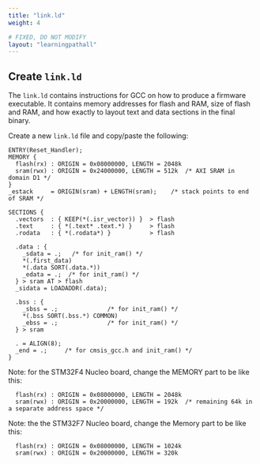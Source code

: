 ```yaml
---
title: "link.ld"
weight: 4

# FIXED, DO NOT MODIFY
layout: "learningpathall"
---
```


## Create `link.ld`

The `link.ld` contains instructions for GCC on how to produce
a firmware executable. It contains memory addresses for flash and RAM,
size of flash and RAM, and how exactly to layout text and data sections
in the final binary.

Create a new `link.ld` file and copy/paste the following:

```
ENTRY(Reset_Handler);
MEMORY {
  flash(rx) : ORIGIN = 0x08000000, LENGTH = 2048k
  sram(rwx) : ORIGIN = 0x24000000, LENGTH = 512k  /* AXI SRAM in domain D1 */
}
_estack     = ORIGIN(sram) + LENGTH(sram);    /* stack points to end of SRAM */

SECTIONS {
  .vectors  : { KEEP(*(.isr_vector)) }  > flash
  .text     : { *(.text* .text.*) }     > flash
  .rodata   : { *(.rodata*) }           > flash

  .data : {
    _sdata = .;   /* for init_ram() */
    *(.first_data)
    *(.data SORT(.data.*))
    _edata = .;  /* for init_ram() */
  } > sram AT > flash
  _sidata = LOADADDR(.data);

  .bss : {
    _sbss = .;              /* for init_ram() */
    *(.bss SORT(.bss.*) COMMON)
    _ebss = .;              /* for init_ram() */
  } > sram

  . = ALIGN(8);
  _end = .;     /* for cmsis_gcc.h and init_ram() */
}
```

Note: for the STM32F4 Nucleo board, change the MEMORY part to be like this:

```
  flash(rx) : ORIGIN = 0x08000000, LENGTH = 2048k
  sram(rwx) : ORIGIN = 0x20000000, LENGTH = 192k  /* remaining 64k in a separate address space */
```

Note: the the STM32F7 Nucleo board, change the Memory part to be like this:

```
  flash(rx) : ORIGIN = 0x08000000, LENGTH = 1024k
  sram(rwx) : ORIGIN = 0x20000000, LENGTH = 320k
```

